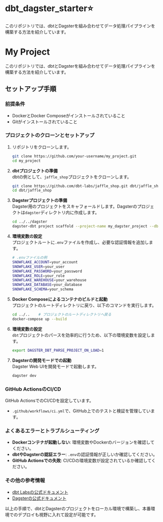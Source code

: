 # dbt_dagster_starter⭐️

このリポジトリでは、dbtとDagsterを組み合わせてデータ処理パイプラインを構築する方法を紹介しています。

# My Project

このリポジトリでは、dbtとDagsterを組み合わせてデータ処理パイプラインを構築する方法を紹介しています。

## セットアップ手順

### 前提条件
- DockerとDocker Composeがインストールされていること
- Gitがインストールされていること

### プロジェクトのクローンとセットアップ

1. リポジトリをクローンします。
   ```bash
   git clone https://github.com/your-username/my_project.git
   cd my_project
   ```

2. **dbtプロジェクトの準備**  
   dbtの例として、`jaffle_shop`プロジェクトをクローンします。
   ```bash
   git clone https://github.com/dbt-labs/jaffle_shop.git dbt/jaffle_shop
   cd dbt/jaffle_shop
   ```

3. **Dagsterプロジェクトの準備**  
   Dagster用のプロジェクトをスキャフォールドします。Dagsterのプロジェクトは`dagster`ディレクトリ内に作成します。
   ```bash
   cd ../../dagster
   dagster-dbt project scaffold --project-name my_dagster_project --dbt-project-dir ../dbt/jaffle_shop
   ```

4. **環境変数の設定**  
   プロジェクトルートに`.env`ファイルを作成し、必要な認証情報を追加します。
   ```bash
   # .envファイルの例
   SNOWFLAKE_ACCOUNT=your_account
   SNOWFLAKE_USER=your_user
   SNOWFLAKE_PASSWORD=your_password
   SNOWFLAKE_ROLE=your_role
   SNOWFLAKE_WAREHOUSE=your_warehouse
   SNOWFLAKE_DATABASE=your_database
   SNOWFLAKE_SCHEMA=your_schema
   ```

5. **Docker Composeによるコンテナのビルドと起動**  
   プロジェクトのルートディレクトリに戻り、以下のコマンドを実行します。
   ```bash
   cd ../..    # プロジェクトのルートディレクトリへ戻る
   docker-compose up --build
   ```

6. **環境変数の設定**  
   `dbt`プロジェクトのパースを効率的に行うため、以下の環境変数を設定します。
   ```bash
   export DAGSTER_DBT_PARSE_PROJECT_ON_LOAD=1
   ```

7. **Dagsterの開発モードでの起動**  
   Dagster Web UIを開発モードで起動します。
   ```bash
   dagster dev
   ```

### GitHub ActionsのCI/CD
GitHub ActionsでのCI/CDを設定しています。
- `.github/workflows/ci.yml`で、GitHub上でのテストと検証を管理しています。

### よくあるエラーとトラブルシューティング

- **Dockerコンテナが起動しない**: 環境変数やDockerのバージョンを確認してください。
- **dbtやDagsterの認証エラー**: `.env`の認証情報が正しいか確認してください。
- **GitHub Actionsでの失敗**: CI/CDの環境変数が設定されているか確認してください。

### その他の参考情報
- [dbt Labsの公式ドキュメント](https://docs.getdbt.com/)
- [Dagsterの公式ドキュメント](https://docs.dagster.io/)

以上の手順で、dbtとDagsterのプロジェクトをローカル環境で構築し、本番環境でのデプロイも視野に入れて設定が可能です。
